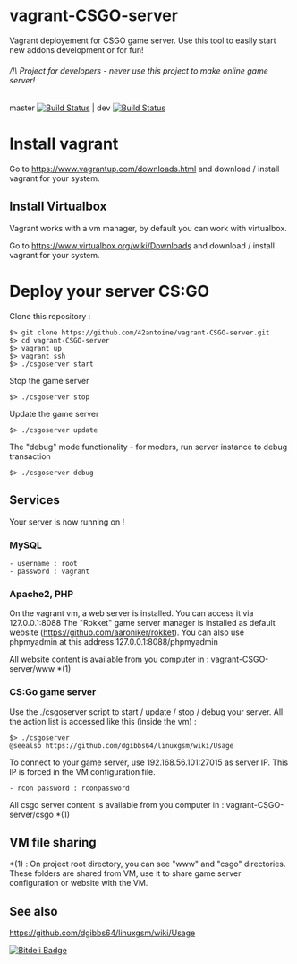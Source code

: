 # vagrant-CSGO-server
Vagrant deployement for CSGO game server. Use this tool to easily start new addons development or for fun!

###### /!\ Project for developers - never use this project to make online game server!

master [![Build Status](https://travis-ci.org/42antoine/vagrant-CSGO-server.svg?branch=master)](https://travis-ci.org/42antoine/vagrant-CSGO-server) | dev [![Build Status](https://travis-ci.org/42antoine/vagrant-CSGO-server.svg?branch=dev)](https://travis-ci.org/42antoine/vagrant-CSGO-server)

# Install vagrant

Go to https://www.vagrantup.com/downloads.html and download / install vagrant for your system.

## Install Virtualbox

Vagrant works with a vm manager, by default you can work with virtualbox.

Go to  https://www.virtualbox.org/wiki/Downloads and download / install vagrant for your system.

# Deploy your server CS:GO

Clone this repository :

	$> git clone https://github.com/42antoine/vagrant-CSGO-server.git
	$> cd vagrant-CSGO-server
	$> vagrant up
	$> vagrant ssh
	$> ./csgoserver start

Stop the game server

	$> ./csgoserver stop

Update the game server

	$> ./csgoserver update

The "debug" mode functionality - for moders, run server instance to debug transaction

	$> ./csgoserver debug

## Services

Your server is now running on !

### MySQL

	- username : root
	- password : vagrant
	
### Apache2, PHP

On the vagrant vm, a web server is installed. You can access it via 127.0.0.1:8088
The "Rokket" game server manager is installed as default website (https://github.com/aaroniker/rokket).
You can also use phpmyadmin at this address 127.0.0.1:8088/phpmyadmin

All website content is available from you computer in : vagrant-CSGO-server/www *(1)

### CS:Go game server

Use the ./csgoserver script to start / update / stop / debug your server.
All the action list is accessed like this (inside the vm) :
	
	$> ./csgoserver
	@seealso https://github.com/dgibbs64/linuxgsm/wiki/Usage
	
To connect to your game server, use 192.168.56.101:27015 as server IP.
This IP is forced in the VM configuration file.

	- rcon password : rconpassword

All csgo server content is available from you computer in : vagrant-CSGO-server/csgo *(1)
	
## VM file sharing
	
*(1) : On project root directory, you can see "www" and "csgo" directories. These folders are shared from VM, use it to share game server configuration or website with the VM.

## See also

https://github.com/dgibbs64/linuxgsm/wiki/Usage

[![Bitdeli Badge](https://d2weczhvl823v0.cloudfront.net/42antoine/vagrant-csgo-server/trend.png)](https://bitdeli.com/free "Bitdeli Badge")